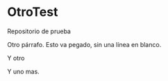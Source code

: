 # OtroTest
Repositorio de prueba

Otro párrafo.
Esto va pegado, sin una línea en blanco.


Y otro

Y uno mas.
